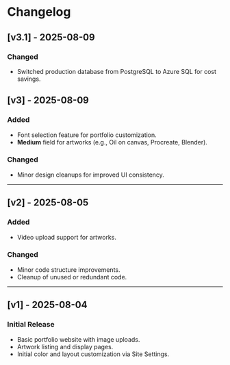 # Changelog

## [v3.1] - 2025-08-09
### Changed
- Switched production database from PostgreSQL to Azure SQL for cost savings.

## [v3] - 2025-08-09
### Added
- Font selection feature for portfolio customization.
- **Medium** field for artworks (e.g., Oil on canvas, Procreate, Blender).

### Changed
- Minor design cleanups for improved UI consistency.

---

## [v2] - 2025-08-05
### Added
- Video upload support for artworks.

### Changed
- Minor code structure improvements.
- Cleanup of unused or redundant code.

---

## [v1] - 2025-08-04
### Initial Release
- Basic portfolio website with image uploads.
- Artwork listing and display pages.
- Initial color and layout customization via Site Settings.
